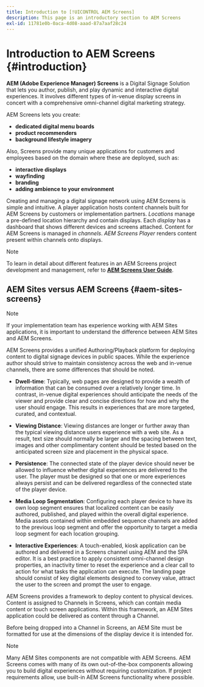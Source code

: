 ```yaml
---
title: Introduction to [!UICONTROL AEM Screens]
description: This page is an introductory section to AEM Screens
exl-id: 11781e0b-0aca-4d08-aaad-87a7aaf28c24
---
```

# Introduction to AEM Screens {#introduction}

**AEM (Adobe Experience Manager) Screens** is a Digital Signage Solution that lets you author, publish, and play dynamic and interactive digital experiences. It involves different types of in-venue display screens in concert with a comprehensive omni-channel digital marketing strategy.

AEM Screens lets you create:

* **dedicated digital menu boards**
* **product recommenders**
* **background lifestyle imagery**

Also, Screens provide many unique applications for customers and employees based on the domain where these are deployed, such as:

* **interactive displays**
* **wayfinding**
* **branding**
* **adding ambience to your environment**

Creating and managing a digital signage network using AEM Screens is simple and intuitive. A player application hosts content channels built for AEM Screens by customers or implementation partners. *Locations* manage a pre-defined location hierarchy and contain displays. Each *display* has a dashboard that shows different devices and screens attached. Content for AEM Screens is managed in *channels*. *AEM Screens Player* renders content present within channels onto displays.



>[!NOTE]
>
>To learn in detail about different features in an AEM Screens project development and management, refer to **[AEM Screens User Guide](https://experienceleague.adobe.com/en/docs/experience-manager-screens/user-guide/aem-screens-introduction)**.

## AEM Sites versus AEM Screens {#aem-sites-screens}

>[!NOTE]
>
>If your implementation team has experience working with AEM Sites applications, it is important to understand the difference between AEM Sites and AEM Screens.

AEM Screens provides a unified Authoring/Playback platform for deploying content to digital signage devices in public spaces. While the experience author should strive to maintain consistency across the web and in-venue channels, there are some differences that should be noted.

* **Dwell-time**: Typically, web pages are designed to provide a wealth of information that can be consumed over a relatively longer time. In contrast, in-venue digital experiences should anticipate the needs of the viewer and provide clear and concise directions for how and why the user should engage. This results in experiences that are more targeted, curated, and contextual.

* **Viewing Distance**: Viewing distances are longer or further away than the typical viewing distance users experience with a web site. As a result, text size should normally be larger and the spacing between text, images and other complimentary content should be tested based on the anticipated screen size and placement in the physical space.

* **Persistence**: The connected state of the player device should never be allowed to influence whether digital experiences are delivered to the user. The player must be designed so that one or more experiences always persist and can be delivered regardless of the connected state of the player device.

* **Media Loop Segmentation**: Configuring each player device to have its own loop segment ensures that localized content can be easily authored, published, and played within the overall digital experience. Media assets contained within embedded sequence channels are added to the previous loop segment and offer the opportunity to target a media loop segment for each location grouping.

* **Interactive Experiences**: A touch-enabled, kiosk application can be authored and delivered in a Screens channel using AEM and the SPA editor. It is a best practice to apply consistent omni-channel design properties, an inactivity timer to reset the experience and a clear call to action for what tasks the application can execute. The landing page should consist of key digital elements designed to convey value, attract the user to the screen and prompt the user to engage.

AEM Screens provides a framework to deploy content to physical devices. Content is assigned to Channels in Screens, which can contain media content or touch screen applications. Within this framework, an AEM Sites application could be delivered as content through a Channel.

Before being dropped into a Channel in Screens, an AEM Site must be formatted for use at the dimensions of the display device it is intended for.

>[!NOTE]
>Many AEM Sites components are not compatible with AEM Screens. AEM Screens comes with many of its own out-of-the-box components allowing you to build digital experiences without requiring customization. If project requirements allow, use built-in AEM Screens functionality where possible.
